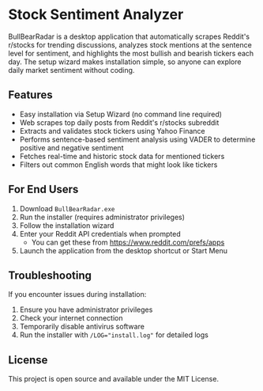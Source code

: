 # Stock Sentiment Analyzer

BullBearRadar is a desktop application that automatically scrapes Reddit's r/stocks for trending discussions, analyzes stock mentions at the sentence level for sentiment, and highlights the most bullish and bearish tickers each day. The setup wizard makes installation simple, so anyone can explore daily market sentiment without coding.

## Features

- Easy installation via Setup Wizard (no command line required)
- Web scrapes top daily posts from Reddit's r/stocks subreddit
- Extracts and validates stock tickers using Yahoo Finance
- Performs sentence-based sentiment analysis using VADER to determine positive and negative sentiment
- Fetches real-time and historic stock data for mentioned tickers
- Filters out common English words that might look like tickers

## For End Users

1. Download `BullBearRadar.exe`
2. Run the installer (requires administrator privileges)
3. Follow the installation wizard
4. Enter your Reddit API credentials when prompted
   - You can get these from https://www.reddit.com/prefs/apps
5. Launch the application from the desktop shortcut or Start Menu

## Troubleshooting

If you encounter issues during installation:
1. Ensure you have administrator privileges
2. Check your internet connection
3. Temporarily disable antivirus software
4. Run the installer with `/LOG="install.log"` for detailed logs

## License

This project is open source and available under the MIT License.
